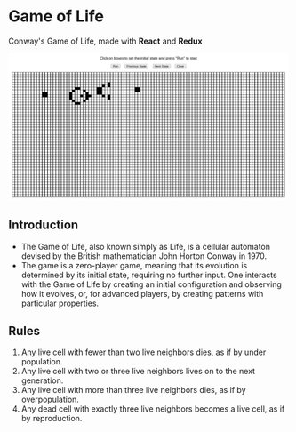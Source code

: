 Game of Life
============

Conway's Game of Life, made with **React** and **Redux**

<p text-align="center">
  <img src="./screenshot.png">
</p>

## Introduction
- The Game of Life, also known simply as Life, is a cellular automaton devised by the British mathematician John Horton Conway in 1970.
- The game is a zero-player game, meaning that its evolution is determined by its initial state, requiring no further input. One interacts with the Game of Life by creating an initial configuration and observing how it evolves, or, for advanced players, by creating patterns with particular properties.

## Rules
1. Any live cell with fewer than two live neighbors dies, as if by under population.
2. Any live cell with two or three live neighbors lives on to the next generation.
3. Any live cell with more than three live neighbors dies, as if by overpopulation.
4. Any dead cell with exactly three live neighbors becomes a live cell, as if by reproduction.